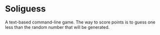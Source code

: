 # Soliguess
A text-based command-line game. The way to score points is to guess one less than the random number that will be generated.

